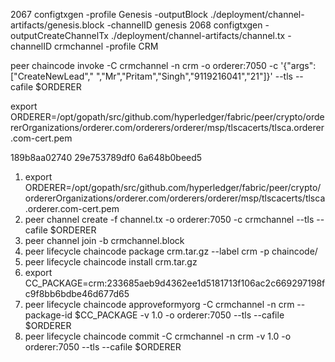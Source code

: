  2067  configtxgen -profile Genesis -outputBlock ./deployment/channel-artifacts/genesis.block -channelID genesis
 2068  configtxgen -outputCreateChannelTx ./deployment/channel-artifacts/channel.tx -channelID crmchannel -profile CRM


peer chaincode invoke -C crmchannel -n crm -o orderer:7050 -c '{"args":["CreateNewLead"," ","Mr","Pritam","Singh","9119216041","21"]}' --tls --cafile $ORDERER 

 export ORDERER=/opt/gopath/src/github.com/hyperledger/fabric/peer/crypto/ordererOrganizations/orderer.com/orderers/orderer/msp/tlscacerts/tlsca.orderer.com-cert.pem


  189b8aa02740 29e753789df0 6a648b0beed5


1. export ORDERER=/opt/gopath/src/github.com/hyperledger/fabric/peer/crypto/ordererOrganizations/orderer.com/orderers/orderer/msp/tlscacerts/tlsca.orderer.com-cert.pem
2. peer channel create -f channel.tx -o orderer:7050 -c crmchannel --tls --cafile $ORDERER
3. peer channel join -b crmchannel.block
3. peer lifecycle chaincode package crm.tar.gz --label crm -p chaincode/
4. peer lifecycle chaincode install crm.tar.gz
5. export CC_PACKAGE=crm:233685aeb9d4362ee1d5181713f106ac2c669297198fc9f8bb6bdbe46d677d65
6. peer lifecycle chaincode approveformyorg -C crmchannel -n crm --package-id $CC_PACKAGE -v 1.0 -o orderer:7050 --tls --cafile $ORDERER
7. peer lifecycle chaincode commit -C crmchannel -n crm -v 1.0 -o orderer:7050 --tls --cafile $ORDERER